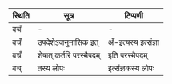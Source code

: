 | स्थिति | सूत्र | टिप्पणी |
| ----- | ------- | ------ |
| वचँ | - | - |
| वचँ | उपदेशेऽजनुनासिक इत् | अँ-इत्यस्य इत्संज्ञा |
| वचँ | शेषात् कर्तरि परस्मैपदम् | इति परस्मैपदम् |
| वच् | तस्य लोपः | इत्संज्ञकस्य लोपः |

